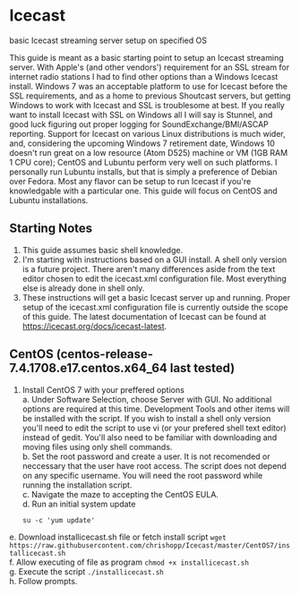 # Icecast
basic Icecast streaming server setup on specified OS

This guide is meant as a basic starting point to setup an Icecast streaming server. With Apple's (and other vendors') requirement for an SSL stream for internet radio stations I had to find other options than a Windows Icecast install. Windows 7 was an acceptable platform to use for Icecast before the SSL requirements, and as a home to previous Shoutcast servers, but getting Windows to work with Icecast and SSL is troublesome at best. If you really want to install Icecast with SSL on Windows all I will say is Stunnel, and good luck figuring out proper logging for SoundExchange/BMI/ASCAP reporting. Support for Icecast on various Linux distributions is much wider, and, considering the upcoming Windows 7 retirement date, Windows 10 doesn't run great on a low resource (Atom D525) machine or VM (1GB RAM 1 CPU core); CentOS and Lubuntu perform very well on such platforms. I personally run Lubuntu installs, but that is simply a preference of Debian over Fedora. Most any flavor can be setup to run Icecast if you're knowledgable with a particular one. This guide will focus on CentOS and Lubuntu installations.

Starting Notes
---------------------------------------------------------------------
1. This guide assumes basic shell knowledge.
2. I'm starting with instructions based on a GUI install. A shell only version is a future project. There aren't many differences aside from the text editor chosen to edit the icecast.xml configuration file. Most everything else is already done in shell only.
3. These instructions will get a basic Icecast server up and running. Proper setup of the icecast.xml configuration file is currently outside the scope of this guide. The latest documentation of Icecast can be found at https://icecast.org/docs/icecast-latest.

CentOS (centos-release-7.4.1708.e17.centos.x64_64 last tested)
---------------------------------------------------------------------
1. Install CentOS 7 with your preffered options  
  a. Under Software Selection, choose Server with GUI. No additional options are required at this time. Development Tools and other items will be installed with the script. If you wish to install a shell only version you'll need to edit the script to use vi (or your prefered shell text editor) instead of gedit. You'll also need to be familiar with downloading and moving files using only shell commands.  
  b. Set the root password and create a user. It is not recomended or neccessary that the user have root access. The script does not depend on any specific username. You will need the root password while running the installation script.  
  c. Navigate the maze to accepting the CentOS EULA.  
  d. Run an initial system update
    ```
    su -c 'yum update'
    ```    
  e. Download installicecast.sh file or fetch install script
    ```
    wget https://raw.githubusercontent.com/chrishopp/Icecast/master/CentOS7/installicecast.sh
    ```  
  f. Allow executing of file as program
    ```
    chmod +x installicecast.sh
    ```  
  g. Execute the script
    ```
    ./installicecast.sh
    ```  
  h. Follow prompts.

